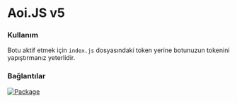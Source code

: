 # Aoi.JS v5

### Kullanım
Botu aktif etmek için `index.js` dosyasındaki token yerine botunuzun tokenini yapıştırmanız yeterlidir.
### Bağlantılar
[![Package](https://img.shields.io/badge/Aoi.js-5.1.2-green?style=for-the-badge)](https://www.npmjs.com/package/aoi.js)
